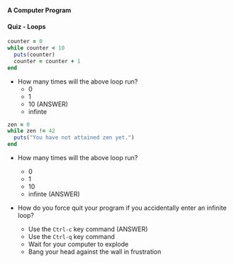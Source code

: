 **A Computer Program**



#### Quiz - Loops

```ruby
counter = 0
while counter < 10
  puts(counter)
  counter = counter + 1
end
```

* How many times will the above loop run?
  * 0
  * 1
  * 10 (ANSWER)
  * infinte

```ruby
zen = 0
while zen != 42
  puts("You have not attained zen yet.")
end
```

* How many times will the above loop run?
  * 0
  * 1
  * 10
  * infinte (ANSWER)

* How do you force quit your program if you accidentally enter an infinite loop?
  * Use the `Ctrl-c` key command (ANSWER)
  * Use the `Ctrl-q` key command
  * Wait for your computer to explode
  * Bang your head against the wall in frustration
